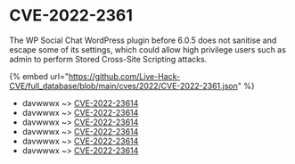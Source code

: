 # CVE-2022-2361

The WP Social Chat WordPress plugin before 6.0.5 does not sanitise and escape some of its settings, which could allow high privilege users such as admin to perform Stored Cross-Site Scripting attacks.

{% embed url="https://github.com/Live-Hack-CVE/full_database/blob/main/cves/2022/CVE-2022-2361.json" %}


* davwwwx ~> [CVE-2022-23614](https://www.alice-snow.ru/2022/database/cve-2022-2361/cve-2022-23614-davwwwx)
* davwwwx ~> [CVE-2022-23614](https://www.alice-snow.ru/2022/database/cve-2022-2361/cve-2022-23614-davwwwx)
* davwwwx ~> [CVE-2022-23614](https://www.alice-snow.ru/2022/database/cve-2022-2361/cve-2022-23614-davwwwx)
* davwwwx ~> [CVE-2022-23614](https://www.alice-snow.ru/2022/database/cve-2022-2361/cve-2022-23614-davwwwx)
* davwwwx ~> [CVE-2022-23614](https://www.alice-snow.ru/2022/database/cve-2022-2361/cve-2022-23614-davwwwx)
* davwwwx ~> [CVE-2022-23614](https://www.alice-snow.ru/2022/database/cve-2022-2361/cve-2022-23614-davwwwx)